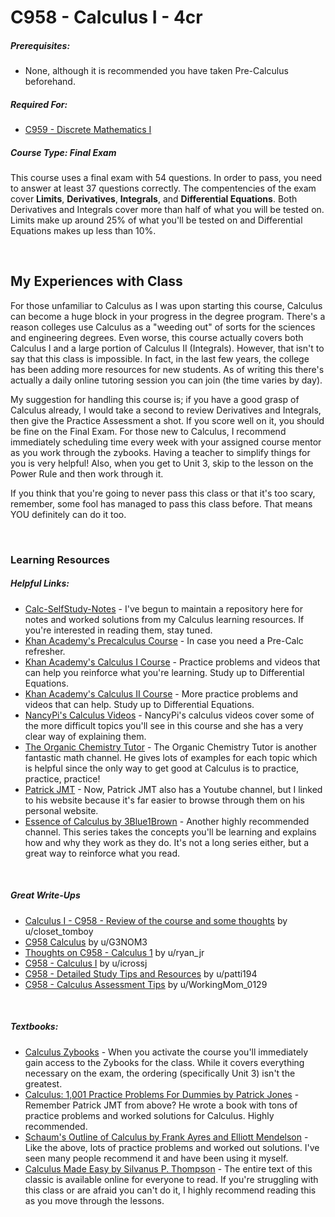 # C958 - Calculus I - 4cr
<h5>Prerequisites:</h5>
<ul>
<li>None, although it is recommended you have taken Pre-Calculus beforehand.</li>
</ul>

<h5>Required For:</h5>
<ul>
<li><a href="https://github.com/Krautpaddy/myBSCS-Classes-Notes/blob/main/C959.md">C959 - Discrete Mathematics I</a></li>
</ul>

<h5><b>Course Type:</b> Final Exam</h5>
<p>This course uses a final exam with 54 questions. In order to pass, you need to answer at least 37 questions correctly. The compentencies of the exam cover <b>Limits</b>, <b>Derivatives</b>, <b>Integrals</b>, and <b>Differential Equations</b>. Both Derivatives and Integrals cover more than half of what you will be tested on. Limits make up around 25% of what you'll be tested on and Differential Equations makes up less than 10%.</p>

<br />

<h2>My Experiences with Class</h2>
<p>For those unfamiliar to Calculus as I was upon starting this course, Calculus can become a huge block in your progress in the degree program. There's a reason colleges use Calculus as a "weeding out" of sorts for the sciences and engineering degrees. Even worse, this course actually covers both Calculus I and a large portion of Calculus II (Integrals). However, that isn't to say that this class is impossible. In fact, in the last few years, the college has been adding more resources for new students. As of writing this there's actually a daily online tutoring session you can join (the time varies by day).</p>
<p>My suggestion for handling this course is; if you have a good grasp of Calculus already, I would take a second to review Derivatives and Integrals, then give the Practice Assessment a shot. If you score well on it, you should be fine on the Final Exam. For those new to Calculus, I recommend immediately scheduling time every week with your assigned course mentor as you work through the zybooks. Having a teacher to simplify things for you is very helpful! Also, when you get to Unit 3, skip to the lesson on the Power Rule and then work through it.</p>
<p>If you think that you're going to never pass this class or that it's too scary, remember, some fool has managed to pass this class before. That means YOU definitely can do it too.</p>

<br />

<h3>Learning Resources</h3>

<h5>Helpful Links:</h5>
<ul>
  <li><a href="https://github.com/Krautpaddy/Calc-SelfStudy-Notes">Calc-SelfStudy-Notes</a> - I've begun to maintain a repository here for notes and worked solutions from my Calculus learning resources. If you're interested in reading them, stay tuned.</li>
  <li><a href="https://www.khanacademy.org/math/precalculus">Khan Academy's Precalculus Course</a> - In case you need a Pre-Calc refresher.</li>
  <li><a href="https://www.khanacademy.org/math/calculus-1">Khan Academy's Calculus I Course</a> - Practice problems and videos that can help you reinforce what you're learning. Study up to Differential Equations.</li>
  <li><a href="https://www.khanacademy.org/math/calculus-2">Khan Academy's Calculus II Course</a> - More practice problems and videos that can help. Study up to Differential Equations.</li>
  <li><a href="https://www.youtube.com/channel/UCRGXV1QlxZ8aucmE45tRx8w">NancyPi's Calculus Videos</a> - NancyPi's calculus videos cover some of the more difficult topics you'll see in this course and she has a very clear way of explaining them.</li>
  <li><a href="https://www.youtube.com/channel/UCEWpbFLzoYGPfuWUMFPSaoA">The Organic Chemistry Tutor</a> - The Organic Chemistry Tutor is another fantastic math channel. He gives lots of examples for each topic which is helpful since the only way to get good at Calculus is to practice, practice, practice!</li>
  <li><a href="http://patrickjmt.com/">Patrick JMT</a> - Now, Patrick JMT also has a Youtube channel, but I linked to his website because it's far easier to browse through them on his personal website.</li>
  <li><a href="https://youtu.be/WUvTyaaNkzM">Essence of Calculus by 3Blue1Brown</a> - Another highly recommended channel. This series takes the concepts you'll be learning and explains how and why they work as they do. It's not a long series either, but a great way to reinforce what you read.</li>
</ul>

<br />

<h5>Great Write-Ups</h5>
<ul>
  <li><a href="https://www.reddit.com/r/WGU/comments/f2d46q/calculus_i_c958_review_of_the_course_and_some/">Calculus I - C958 - Review of the course and some thoughts</a> by u/closet_tomboy</li>
  <li><a href="https://www.reddit.com/r/WGU_CompSci/comments/bm76ux/c958_calculus/">C958 Calculus</a> by u/G3NOM3</li>
  <li><a href="https://www.reddit.com/r/WGU_CompSci/comments/afsx0u/thoughts_on_c958_calculus_1/">Thoughts on C958 - Calculus 1</a> by u/ryan_jr</li>
  <li><a href="https://www.reddit.com/r/WGU_CompSci/comments/9iykrb/c958_calculus_i/">C958 - Calculus I</a> by u/icrossj</li>
  <li><a href="https://www.reddit.com/r/WGU_CompSci/comments/g8stwm/c958_detailed_study_tips_and_resources/">C958 - Detailed Study Tips and Resources</a> by u/patti194</li>
  <li><a href="https://www.reddit.com/r/WGU_CompSci/comments/hivw0v/c958_calculus_assessment_tips/">C958 - Calculus Assessment Tips</a> by u/WorkingMom_0129</li>
</ul>

<br />

<h5>Textbooks:</h5>
<ul>
  <li><a href="https://learn.zybooks.com">Calculus Zybooks</a> - When you activate the course you'll immediately gain access to the Zybooks for the class. While it covers everything necessary on the exam, the ordering (specifically Unit 3) isn't the greatest.</li>
<li><a href="https://www.dummies.com/education/math/calculus/calculus-1001-practice-problems-for-dummies-free-online-practice/">Calculus: 1,001 Practice Problems For Dummies by Patrick Jones</a> - Remember Patrick JMT from above? He wrote a book with tons of practice problems and worked solutions for Calculus. Highly recommended.</li>
<li><a href="https://www.mheducation.com/highered/product/schaum-s-outline-calculus-6th-edition-ayres-mendelson/9780071795531.html">Schaum's Outline of Calculus by Frank Ayres and Elliott Mendelson</a> - Like the above, lots of practice problems and worked out solutions. I've seen many people recommend it and have been using it myself.</li>
  <li><a href="https://calculusmadeeasy.org/">Calculus Made Easy by Silvanus P. Thompson</a> - The entire text of this classic is available online for everyone to read. If you're struggling with this class or are afraid you can't do it, I highly recommend reading this as you move through the lessons.</li>
</ul>
